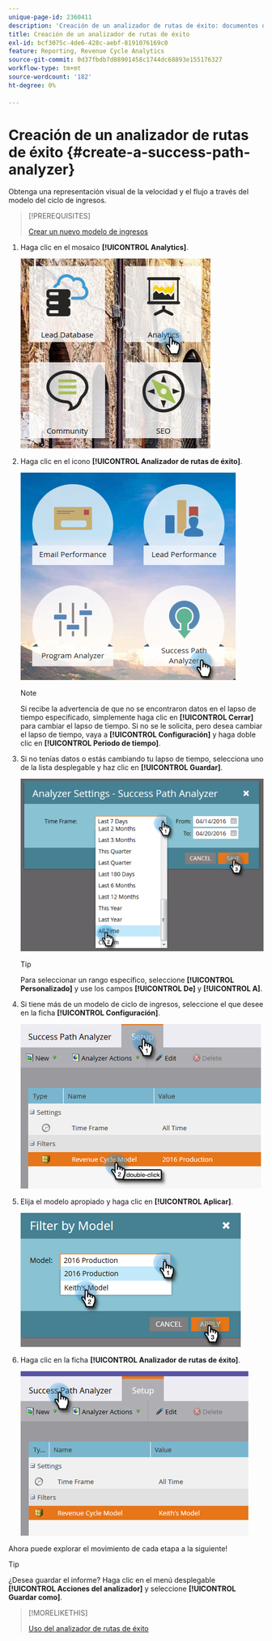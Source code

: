 ```yaml
---
unique-page-id: 2360411
description: 'Creación de un analizador de rutas de éxito: documentos de Marketo, documentación del producto'
title: Creación de un analizador de rutas de éxito
exl-id: bcf3075c-4de6-428c-aebf-8191076169c0
feature: Reporting, Revenue Cycle Analytics
source-git-commit: 0d37fbdb7d08901458c1744dc68893e155176327
workflow-type: tm+mt
source-wordcount: '182'
ht-degree: 0%

---
```


# Creación de un analizador de rutas de éxito {#create-a-success-path-analyzer}

Obtenga una representación visual de la velocidad y el flujo a través del modelo del ciclo de ingresos.

>[!PREREQUISITES]
>
>[Crear un nuevo modelo de ingresos](/help/marketo/product-docs/reporting/revenue-cycle-analytics/revenue-cycle-models/create-a-new-revenue-model.md)

1. Haga clic en el mosaico **[!UICONTROL Analytics]**.

   ![](assets/one.png)

1. Haga clic en el icono **[!UICONTROL Analizador de rutas de éxito]**.

   ![](assets/two.png)

   >[!NOTE]
   >
   >Si recibe la advertencia de que no se encontraron datos en el lapso de tiempo especificado, simplemente haga clic en **[!UICONTROL Cerrar]** para cambiar el lapso de tiempo. Si no se le solicita, pero desea cambiar el lapso de tiempo, vaya a **[!UICONTROL Configuración]** y haga doble clic en **[!UICONTROL Periodo de tiempo]**.

1. Si no tenías datos o estás cambiando tu lapso de tiempo, selecciona uno de la lista desplegable y haz clic en **[!UICONTROL Guardar]**.

   ![](assets/timeframe.png)

   >[!TIP]
   >
   >Para seleccionar un rango específico, seleccione **[!UICONTROL Personalizado]** y use los campos **[!UICONTROL De]** y **[!UICONTROL A]**.

1. Si tiene más de un modelo de ciclo de ingresos, seleccione el que desee en la ficha **[!UICONTROL Configuración]**.

   ![](assets/four.png)

1. Elija el modelo apropiado y haga clic en **[!UICONTROL Aplicar]**.

   ![](assets/five.png)

1. Haga clic en la ficha **[!UICONTROL Analizador de rutas de éxito]**.

   ![](assets/success-tab.png)

Ahora puede explorar el movimiento de cada etapa a la siguiente!

>[!TIP]
>
>¿Desea guardar el informe? Haga clic en el menú desplegable **[!UICONTROL Acciones del analizador]** y seleccione **[!UICONTROL Guardar como]**.

>[!MORELIKETHIS]
>
>[Uso del analizador de rutas de éxito](/help/marketo/product-docs/reporting/revenue-cycle-analytics/revenue-cycle-models/using-the-success-path-analyzer.md)
